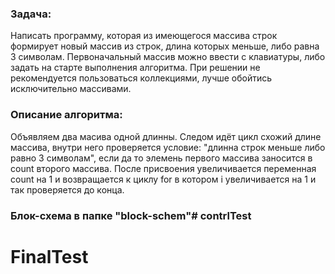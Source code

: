 ### Задача: 
Написать программу, которая из имеющегося массива строк формирует новый массив из строк, длина которых меньше, либо равна 3 символам. Первоначальный массив можно ввести с клавиатуры, либо задать на старте выполнения алгоритма. При решении не рекомендуется пользоваться коллекциями, лучше обойтись исключительно массивами.
### Описание алгоритма:
Объявляем два масива одной длинны.
Следом идёт цикл схожий длине массива, внутри него проверяется условие: "длинна строк меньше либо равно 3 символам", если да то элемень первого массива заносится в count второго массива. После присвоения увеличивается переменная count на 1 и возвращается к циклу for в котором i увеличивается на 1 и так проверяется до конца.
### Блок-схема в папке "block-schem"# contrlTest
# FinalTest
